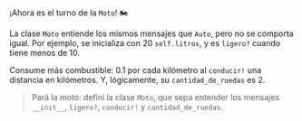 ¡Ahora es el turno de la `Moto`! 🏍

La clase `Moto` entiende los mismos mensajes que `Auto`, pero no se comporta igual. Por ejemplo, se inicializa con 20 `self.litros`, y es `ligero?` cuando tiene menos de 10.

Consume más combustible: 0.1 por cada kilómetro al `conducir!` una distancia en kilómetros. Y, lógicamente, su `cantidad_de_ruedas` es 2.

> Pará la moto: definí la clase `Moto`, que sepa entender los mensajes `__init__`, `ligero?`, `conducir!` y `cantidad_de_ruedas`.
